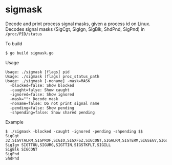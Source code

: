 sigmask
=======

Decode and print process signal masks, given a process id on Linux.
Decodes signal masks (SigCgt, SigIgn, SigBlk, ShdPnd, SigPnd) in `/proc/PID/status`

To build
```
$ go build sigmask.go
```

Usage

```
Usage: ./sigmask [flags] pid
Usage: ./sigmask [flags] proc_status_path
Usage: ./sigmask [-noname] -mask=MASK
  -blocked=false: Show blocked
  -caught=false: Show caught
  -ignored=false: Show ignored
  -mask="": Decode mask
  -noname=false: Do not print signal name
  -pending=false: Show pending
  -shpending=false: Show shared pending
```

Example
```
$ ./sigmask -blocked -caught -ignored -pending -shpending $$
SigCgt 32,SIGVTALRM,SIGPROF,SIGIO,SIGXFSZ,SIGCONT,SIGALRM,SIGTERM,SIGSEGV,SIGUSR2,SIGPIPE,SIGFPE,SIGKILL,SIGABRT,SIGBUS,SIGTRAP,SIGINT,SIGQUIT
SigIgn SIGTTOU,SIGURG,SIGTTIN,SIGSTKFLT,SIGILL
SigBlk SIGCONT
SigPnd
ShdPnd
```

